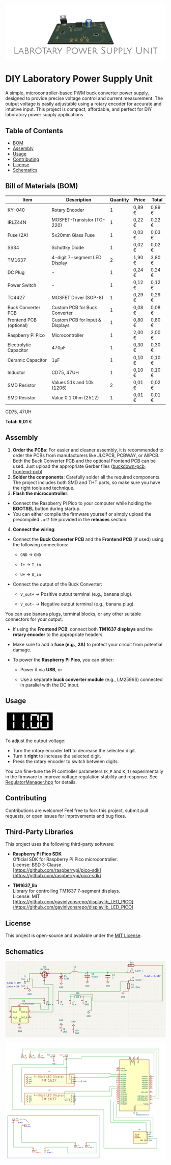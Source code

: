 ![image info](/pictures/Cover.png)
# DIY Laboratory Power Supply Unit
A simple, microcontroller-based PWM buck converter power supply, designed to provide precise voltage control and current measurement. The output voltage is easily adjustable using a rotary encoder for accurate and intuitive input. This project is compact, affordable, and perfect for DIY laboratory power supply applications.

## Table of Contents  
- [BOM](#bom)
- [Assembly](#assembly)  
- [Usage](#usage)  
- [Contributing](#contributing)  
- [License](#license)
- [Schematics](#schematics)

## Bill of Materials (BOM)

| Item                   | Description                         | Quantity | Price   | Total   |
|------------------------|-------------------------------------|----------|---------|---------|
| KY-040                 | Rotary Encoder                      | 1        | 0,89 €  | 0,89 €  |
| IRLZ44N                | MOSFET-Transistor (TO-220)          | 1        | 0,22 €  | 0,22 €  |
| Fuse (2A)              | 5x20mm Glass Fuse                   | 1        | 0,03 €  | 0,03 €  |
| SS34                   | Schottky Diode                      | 1        | 0,02 €  | 0,02 €  |
| TM1637                 | 4-digit 7-segment LED Display       | 2        | 1,90 €  | 3,80 €  |
| DC Plug                | -                                   | 1        | 0,24 €  | 0,24 €  |
| Power Switch           | -                                   | 1        | 0,12 €  | 0,12 €  |
| TC4427                 | MOSFET Driver (SOP-8)               | 1        | 0,29 €  | 0,29 €  |
| Buck Converter PCB     | Custom PCB for Buck Converter       | 1        | 0,08 €  | 0,08 €  |
| Frontend PCB (optional)| Custom PCB for Input & Displays     | 1        | 0,80 €  | 0,80 €  |
| Raspberry Pi Pico      | Microcontroller                     | 1        | 2,00 €  | 2,00 €  |
| Electrolytic Capacitor  | 470µF                               | 1        | 0,30 €  | 0,30 €  |
| Ceramic Capacitor      | 1µF                                 | 1        | 0,10 €  | 0,10 €  |
| Inductor               | CD75, 47UH                          | 1        | 0,10 €  | 0,10 €  |
| SMD Resistor           | Values 51k and 10k (1206)           | 2        | 0,01 €  | 0,02 €  |
| SMD Resistor           | Value 0.1 Ohm      (2512)           | 1        | 0,01 €  | 0,01 €  |

CD75, 47UH 

**Total: 9,01 €**




## Assembly
1. **Order the PCBs**:
For easier and cleaner assembly, it is recommended to order the PCBs from manufacturers like JLCPCB, PCBWAY, or AllPCB. Both the Buck Converter PCB and the optional Frontend PCB can be used. Just upload the appropriate Gerber files ([buckdown-pcb](.hardware/electrical/buck-converter/Gerber), [frontend-pcb](.hardware/electrical/frontend/Gerber))
2. **Solder the components**:
Carefully solder all the required components. The project includes both SMD and THT parts, so make sure you have the right tools and technique.
3. **Flash the microcontroller**:
-   Connect the Raspberry Pi Pico to your computer while holding the **BOOTSEL** button during startup.
-   You can either compile the firmware yourself or simply upload the precompiled `.uf2` file provided in the **releases** section.

4. **Connect the wiring**:
-   Connect the **Buck Converter PCB** and the **Frontend PCB** (if used) using the following connections:
    
    -   `GND` → `GND`
        
    -   `I+` → `I_in`
        
    -   `U+` → `U_in`
        
-   Connect the output of the Buck Converter:
    
    -   `V_out+` → Positive output terminal (e.g., banana plug).
        
    -   `V_out-` → Negative output terminal (e.g., banana plug).
        

You can use banana plugs, terminal blocks, or any other suitable connectors for your output.

-   If using the **Frontend PCB**, connect both **TM1637 displays** and the **rotary encoder** to the appropriate headers.
    
-   Make sure to add a **fuse (e.g., 2A)** to protect your circuit from potential damage.
    
-   To power the **Raspberry Pi Pico**, you can either:
    
    -   Power it via **USB**, or
        
    -   Use a separate **buck converter module** (e.g., LM2596S) connected in parallel with the DC input.

## Usage
<img src="/pictures/display.gif" alt="display" width="150"/>

To adjust the output voltage:

- Turn the rotary encoder **left** to decrease the selected digit.
- Turn it **right** to increase the selected digit.
- Press the rotary encoder to switch between digits.

You can fine-tune the PI controller parameters (`K_P` and `K_I`) experimentally in the firmware to improve voltage regulation stability and response. See [RegulatorManager.hpp](./software/RegulatorManager.hpp) for details.


## Contributing

Contributions are welcome! Feel free to fork this project, submit pull requests, or open issues for improvements and bug fixes.

## Third-Party Libraries

This project uses the following third-party software:

- **Raspberry Pi Pico SDK**  
  Official SDK for Raspberry Pi Pico microcontroller.  
  License: BSD 3-Clause  
  [https://github.com/raspberrypi/pico-sdk](https://github.com/raspberrypi/pico-sdk)

- **TM1637_lib**  
  Library for controlling TM1637 7-segment displays.  
  License: MIT  
  [https://github.com/gavinlyonsrepo/displaylib_LED_PICO](https://github.com/gavinlyonsrepo/displaylib_LED_PICO)

## License

This project is open-source and available under the [MIT License](LICENSE.md).

## Schematics

![image info](/pictures/SchematicBuckRegulator.png)

![image info](/pictures/SchematicFrontend.png)
